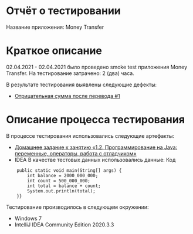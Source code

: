 # Отчёт о тестировании 
Название приложения: Money Transfer

# Краткое описание
02.04.2021 - 02.04.2021 было проведено smoke test приложения Money Transfer.
На тестирование затрачено: 2 (два) часа.

В результате тестирования выявлены следующие дефекты:
* [Отрицательная сумма после перевода #1](https://github.com/Maksim-Pat/2DZ-IDEA/issues/1)


# Описание процесса тестирования

В процессе тестирования использовались следующие артефакты:
* [Домашнее задание к занятию «1.2. Программирование на Java: переменные, операторы, работа с отладчиком»](https://github.com/netology-code/javaqa-homeworks/tree/master/programming)
* IDEA
В качестве тестовых данных использовались данные:
Код
```public class Main {
    public static void main(String[] args) {
        int balance = 2000_000_000;
        int count = 500_000_000;
        int total = balance + count;
        System.out.println(total);
    }}
```

Тестирование производилось в следующем окружении:

* Windows 7
* IntelliJ IDEA Community Edition 2020.3.3